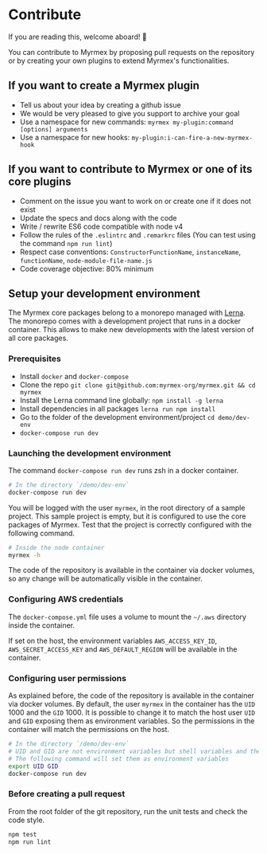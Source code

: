 Contribute
===

If you are reading this, welcome aboard! :beers:

You can contribute to Myrmex by proposing pull requests on the repository or by creating your own plugins to extend Myrmex's
functionalities.

If you want to create a Myrmex plugin
---

*   Tell us about your idea by creating a github issue
*   We would be very pleased to give you support to archive your goal
*   Use a namespace for new commands: `myrmex my-plugin:command [options] arguments`
*   Use a namespace for new hooks: `my-plugin:i-can-fire-a-new-myrmex-hook`

If you want to contribute to Myrmex or one of its core plugins
---

*   Comment on the issue you want to work on or create one if it does not exist
*   Update the specs and docs along with the code
*   Write / rewrite ES6 code compatible with node v4
*   Follow the rules of the `.eslintrc` and `.remarkrc` files (You can test using the command `npm run lint`)
*   Respect case conventions: `ConstructorFunctionName`, `instanceName`, `functionName`, `node-module-file-name.js`
*   Code coverage objective: 80% minimum

Setup your development environment
---

The Myrmex core packages belong to a monorepo managed with [Lerna](https://github.com/lerna/lerna). The monorepo comes with a
development project that runs in a docker container. This allows to make new developments with the latest version of all core
packages.

### Prerequisites

*   Install `docker` and `docker-compose`
*   Clone the repo `git clone git@github.com:myrmex-org/myrmex.git && cd myrmex`
*   Install the Lerna command line globally:  `npm install -g lerna`
*   Install dependencies in all packages `lerna run npm install`
*   Go to the folder of the development environment/project `cd demo/dev-env`
*   `docker-compose run dev`

### Launching the development environment

The command `docker-compose run dev` runs zsh in a docker container.

```bash
# In the directory `/demo/dev-env`
docker-compose run dev
```

You will be logged with the user `myrmex`, in the root directory of a sample project. This sample project is empty, but it is
configured to use the core packages of Myrmex. Test that the project is correctly configured with the following command.

```bash
# Inside the node container
myrmex -h
```

The code of the repository is available in the container via docker volumes, so any change will be automatically visible in
the container.

### Configuring AWS credentials

The `docker-compose.yml` file uses a volume to mount the `~/.aws` directory inside the container. 

If set on the host, the environment variables `AWS_ACCESS_KEY_ID`, `AWS_SECRET_ACCESS_KEY` and `AWS_DEFAULT_REGION` will be
available in the container.

### Configuring user permissions

As explained before, the code of the repository is available in the container via docker volumes. By default, the user
`myrmex` in the container has the `UID` 1000 and the `GID` 1000. It is possible to change it to match the host user `UID` and
`GID` exposing them as environment variables. So the permissions in the container will match the permissions on the host.

```bash
# In the directory `/demo/dev-env`
# UID and GID are not environment variables but shell variables and therefore are not available in docker-compose
# The following command will set them as environment variables
export UID GID
docker-compose run dev
```

### Before creating a pull request

From the root folder of the git repository, run the unit tests and check the code style.

```bash
npm test
npm run lint
```
